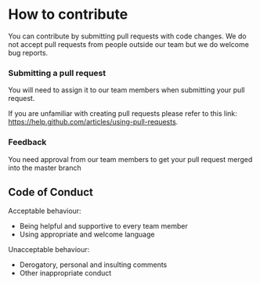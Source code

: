 # How to contribute

You can contribute by submitting pull requests with code changes. We do not accept pull requests from people outside our team but we do welcome bug reports.

### Submitting a pull request

You will need to assign it to our team members when submitting your pull request. 

If you are unfamiliar with creating pull requests please refer to this link: https://help.github.com/articles/using-pull-requests.

### Feedback

You need approval from our team members to get your pull request merged into the master branch

## Code of Conduct

Acceptable behaviour:

* Being helpful and supportive to every team member
* Using appropriate and welcome language

Unacceptable behaviour:

* Derogatory, personal and insulting comments
* Other inappropriate conduct
